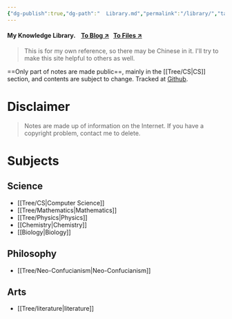 ```yaml
---
{"dg-publish":true,"dg-path":"  Library.md","permalink":"/library/","tags":["gardenEntry"],"dgShowInlineTitle":false,"created":"2022-07-31T06:00:52.233+08:00","updated":"2023-08-30T22:12:46.799+08:00"}
---
```



<h4> My Knowledge Library. 
&nbsp;&nbsp;
<a href = "https://eating.work" target = "_blank"><span>To Blog ↗︎</span></a>
&nbsp;
<a href = "https://files.freezing.cool" target = "_blank"><span>To Files ↗︎</span></a>
</h4>

> This is for my own reference, so there may be Chinese in it. I'll try to make this site helpful to others as well.

==Only part of notes are made public==, mainly in the [[Tree/CS\|CS]] section, and  contents are subject to change. Tracked at [Github](https://github.com/AlexLiu2022/notes).

# Disclaimer

>Notes are made up of information on the Internet. If you have a copyright problem, contact me to delete.

# Subjects

## Science 

- [[Tree/CS\|Computer Science]] 
- [[Tree/Mathematics\|Mathematics]]
- [[Tree/Physics\|Physics]]
- [[Chemistry\|Chemistry]]
- [[Biology\|Biology]]

## Philosophy

- [[Tree/Neo-Confucianism\|Neo-Confucianism]]

## Arts

-  [[Tree/literature\|literature]] 

